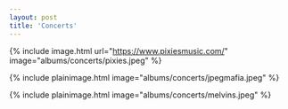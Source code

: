 ```yaml
---
layout: post
title: 'Concerts'
---
```

{% include image.html url="https://www.pixiesmusic.com/" image="albums/concerts/pixies.jpeg" %}

{% include plainimage.html image="albums/concerts/jpegmafia.jpeg" %}

{% include plainimage.html image="albums/concerts/melvins.jpeg" %}

